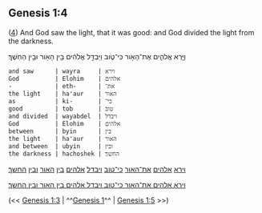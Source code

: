 ## Genesis 1:4

([4](http://biblehub.com/text/genesis/1-4.htm)) And God saw the light, that it was good: and God divided the light from the darkness.

וַיַּ֧רְא אֱלֹהִ֛ים אֶת־הָאֹ֖ור כִּי־טֹ֑וב וַיַּבְדֵּ֣ל אֱלֹהִ֔ים בֵּ֥ין הָאֹ֖ור וּבֵ֥ין הַחֹֽשֶׁךְ׃

	and saw      | wayra     | וירא
	God          | Elohim    | אלהים
	-            | eth-      | את־
	the light    | ha'aur    | האור
	as           | ki-       | כי־
	good         | tob       | טוב
	and divided  | wayabdel  | ויבדל
	God          | Elohim    | אלהים
	between      | byin      | בין
	the light    | ha'aur    | האור
	and between  | ubyin     | ובין
	the darkness | hachoshek | החשך׃

[וירא](/keys/VIRA) [אלהים](/keys/ALHIM) [את־האור](/keys/ATh-HAVR) [כי־טוב](/keys/KI-TVB) [ויבדל](/keys/VIBDL) [אלהים](/keys/ALHIM) [בין](/keys/BIN) [האור](/keys/HAVR) [ובין](/keys/VBIN) [החשך](/keys/HChShK)׃

[וירא אלהים את־האור כי־טוב ויבדל אלהים בין האור ובין החשך](/keys/VIRA.ALHIM.ATh-HAVR.KI-TVB.VIBDL.ALHIM.BIN.HAVR.VBIN.HChShK)׃

(<< [Genesis 1:3](/genesis/1/3) | ^^[Genesis 1](/genesis/1)^^ | [Genesis 1:5](/genesis/1/5) >>)
